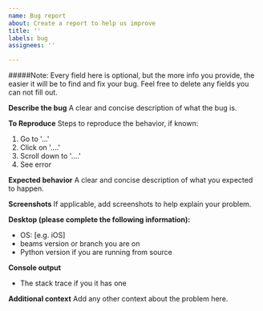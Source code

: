 ```yaml
---
name: Bug report
about: Create a report to help us improve
title: ''
labels: bug
assignees: ''

---
```


#####Note: Every field here is optional, but the more info you provide, the easier it will be to find and fix your bug. Feel free to delete any fields you can not fill out.

**Describe the bug**
A clear and concise description of what the bug is.

**To Reproduce**
Steps to reproduce the behavior, if known:
1. Go to '...'
2. Click on '....'
3. Scroll down to '....'
4. See error

**Expected behavior**
A clear and concise description of what you expected to happen.

**Screenshots**
If applicable, add screenshots to help explain your problem.

**Desktop (please complete the following information):**
 - OS: [e.g. iOS]
 - beams version or branch you are on
 - Python version if you are running from source

**Console output**
 - The stack trace if you it has one

**Additional context**
Add any other context about the problem here.
